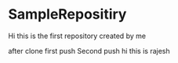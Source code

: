 # SampleRepositiry
Hi this is the first repository created by me

after clone first push
Second push
hi this is rajesh
